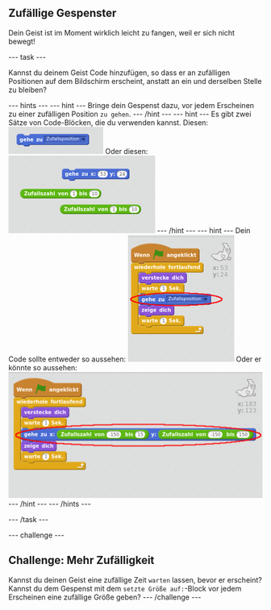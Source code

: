 ## Zufällige Gespenster

Dein Geist ist im Moment wirklich leicht zu fangen, weil er sich nicht bewegt!

\--- task \---

Kannst du deinem Geist Code hinzufügen, so dass er an zufälligen Positionen auf dem Bildschirm erscheint, anstatt an ein und derselben Stelle zu bleiben?

\--- hints \--- \--- hint \--- Bringe dein Gespenst dazu, vor jedem Erscheinen zu einer zufälligen Position `zu gehen`. \--- /hint \--- \--- hint \--- Es gibt zwei Sätze von Code-Blöcken, die du verwenden kannst. Diesen: ![screenshot](images/ghost-random-blocks-1.png) Oder diesen: ![screenshot](images/ghost-random-blocks-2.png) \--- /hint \--- \--- hint \--- Dein Code sollte entweder so aussehen: ![screenshot](images/ghost-random-code-1.png) Oder er könnte so aussehen: ![screenshot](images/ghost-random-code-2.png) \--- /hint \--- \--- /hints \---

\--- /task \---

\--- challenge \---

## Challenge: Mehr Zufälligkeit

Kannst du deinen Geist eine zufällige Zeit `warten` lassen, bevor er erscheint? Kannst du dem Gespenst mit dem `setzte Größe auf:`-Block vor jedem Erscheinen eine zufällige Größe geben? \--- /challenge \---